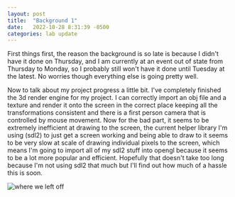 ```yaml
---
layout: post
title:  "Background 1"
date:   2022-10-28 8:31:39 -0500
categories: lab update
---
```


First things first, the reason the background is so late is because I didn't have it done on Thursday, and I am
currently at an event out of state from Thursday to Monday, so I probably still won't have it done until
Tuesday at the latest. No worries though everything else is going pretty well.

Now to talk about my project progress a little bit. I've completely finished the 3d render engine
for my project. I can correctly import an obj file and a texture and render it onto the screen
in the correct place keeping all the transformations consistent and there is a first person
camera that is controlled by mouse movement. Now for the bad part, it seems to be extremely
inefficient at drawing to the screen, the current helper library I'm using (sdl2) to just get a screen
working and being able to draw to it seems to be very slow at scale of drawing individual pixels to
the screen, which means I'm going to import all of my sdl2 stuff into opengl because it seems to
be a lot more popular and efficient. Hopefully that doesn't take too long because I'm not using
sdl2 that much but I'll find out how much of a hassle this is soon.

![where we left off]({{site.baseurl}}/images/based.png)
